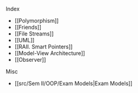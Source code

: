 Index
- [[Polymorphism]]
- [[Friends]]
- [[File Streams]]
- [[UML]]
- [[RAII. Smart Pointers]]
- [[Model-View Architecture]]
- [[Observer]] 

Misc
- [[src/Sem II/OOP/Exam Models|Exam Models]]
